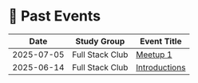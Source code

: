 # 📁 Past Events

| Date       | Study Group      | Event Title   |
|------------|------------------|---------------|
| 2025-07-05 | Full Stack Club | [Meetup 1](./2025-07-05_full-stack-club_meetup-1.md) |
| 2025-06-14 | Full Stack Club | [Introductions](./2025-06-14_full-stack-club_introductions_archived.md) |